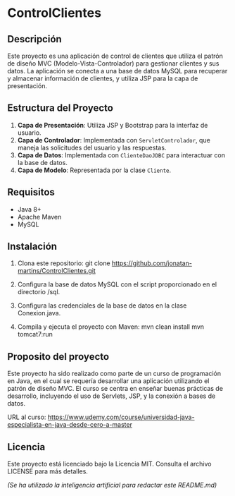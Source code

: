 # ControlClientes

## Descripción

Este proyecto es una aplicación de control de clientes que utiliza el patrón de diseño MVC (Modelo-Vista-Controlador) para gestionar clientes y sus datos. La aplicación se conecta a una base de datos MySQL para recuperar y almacenar información de clientes, y utiliza JSP para la capa de presentación.

## Estructura del Proyecto

1. **Capa de Presentación**: Utiliza JSP y Bootstrap para la interfaz de usuario.
2. **Capa de Controlador**: Implementada con `ServletControlador`, que maneja las solicitudes del usuario y las respuestas.
3. **Capa de Datos**: Implementada con `ClienteDaoJDBC` para interactuar con la base de datos.
4. **Capa de Modelo**: Representada por la clase `Cliente`.

## Requisitos

- Java 8+
- Apache Maven
- MySQL

## Instalación

1. Clona este repositorio:
   git clone https://github.com/jonatan-martins/ControlClientes.git

2. Configura la base de datos MySQL con el script proporcionado en el directorio /sql.
3. Configura las credenciales de la base de datos en la clase Conexion.java.
4. Compila y ejecuta el proyecto con Maven:
    mvn clean install
    mvn tomcat7:run

## Proposito del proyecto
Este proyecto ha sido realizado como parte de un curso de programación en Java, en el cual se requería desarrollar una aplicación utilizando el patrón de diseño MVC. El curso se centra en enseñar buenas prácticas de desarrollo, incluyendo el uso de Servlets, JSP, y la conexión a bases de datos.

URL al curso: https://www.udemy.com/course/universidad-java-especialista-en-java-desde-cero-a-master

## Licencia
Este proyecto está licenciado bajo la Licencia MIT. Consulta el archivo LICENSE para más detalles.

_(Se ha utilizado la inteligencia artificial para redactar este README.md)_
   
